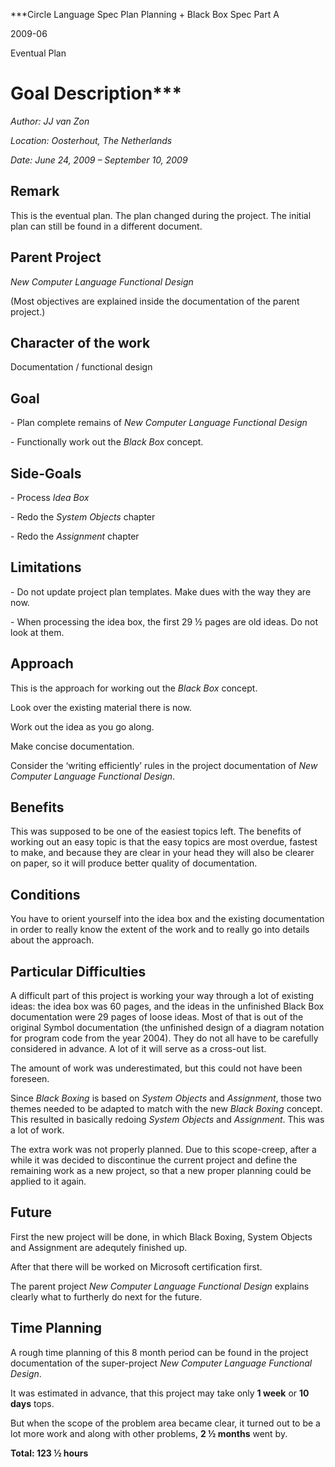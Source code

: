 ﻿
***Circle Language Spec Plan
Planning + Black Box Spec Part A

2009-06

Eventual Plan

Goal Description***
================================


*Author: JJ van Zon*

*Location: Oosterhout, The Netherlands*

*Date: June 24, 2009 – September 10, 2009*
## **Remark**
This is the eventual plan. The plan changed during the project. The initial plan can still be found in a different document.
## **Parent Project**
*New Computer Language Functional Design*

(Most objectives are explained inside the documentation of the parent project.)
## **Character of the work**
Documentation / functional design
## **Goal**
\- Plan complete remains of *New Computer Language Functional Design*

\- Functionally work out the *Black Box* concept.
## **Side-Goals**
\- Process *Idea Box*

\- Redo the *System Objects* chapter

\- Redo the *Assignment* chapter
## **Limitations**
\- Do not update project plan templates. Make dues with the way they are now.

\- When processing the idea box, the first 29 ½ pages are old ideas. Do not look at them.
## **Approach**
This is the approach for working out the *Black Box* concept.

Look over the existing material there is now.

Work out the idea as you go along.

Make concise documentation.

Consider the ‘writing efficiently’ rules in the project documentation of *New Computer Language Functional Design*.
## **Benefits**
This was supposed to be one of the easiest topics left. The benefits of working out an easy topic is that the easy topics are most overdue, fastest to make, and because they are clear in your head they will also be clearer on paper, so it will produce better quality of documentation.
## **Conditions**
You have to orient yourself into the idea box and the existing documentation in order to really know the extent of the work and to really go into details about the approach.
## **Particular Difficulties**
A difficult part of this project is working your way through a lot of existing ideas: the idea box was 60 pages, and the ideas in the unfinished Black Box documentation were 29 pages of loose ideas. Most of that is out of the original Symbol documentation (the unfinished design of a diagram notation for program code from the year 2004). They do not all have to be carefully considered in advance. A lot of it will serve as a cross-out list. 

The amount of work was underestimated, but this could not have been foreseen.

Since *Black Boxing* is based on *System Objects* and *Assignment*, those two themes needed to be adapted to match with the new *Black Boxing* concept. This resulted in basically redoing *System Objects* and *Assignment*. This was a lot of work.

The extra work was not properly planned. Due to this scope-creep, after a while it was decided to discontinue the current project and define the remaining work as a new project, so that a new proper planning could be applied to it again.
## **Future**
First the new project will be done, in which Black Boxing, System Objects and Assignment are adequtely finished up.

After that there will be worked on Microsoft certification first.

The parent project *New Computer Language Functional Design* explains clearly what to furtherly do next for the future.
## **Time Planning**
A rough time planning of this 8 month period can be found in the project documentation of the super-project *New Computer Language Functional Design*.

It was estimated in advance, that this project may take only **1 week** or **10 days** tops.

But when the scope of the problem area became clear, it turned out to be a lot more work and along with other problems, **2 ½ months** went by.

**Total: 123 ½ hours**


